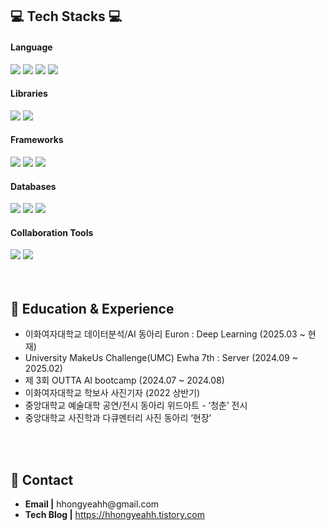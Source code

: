<div>
  <h2>💻 Tech Stacks 💻</h2>

  <h4>Language</h4>
  <img src="https://img.shields.io/badge/Java-F89820?style=for-the-badge&logo=OpenJDK&logoColor=white">
  <img src="https://img.shields.io/badge/C-00599C?style=for-the-badge&logo=C&logoColor=white">
  <img src="https://img.shields.io/badge/C++-00566B?style=for-the-badge&logo=cplusplus&logoColor=white">
  <img src="https://img.shields.io/badge/Python-4B8BBE?style=for-the-badge&logo=Python&logoColor=white">

  <h4>Libraries</h4>
  <img src="https://img.shields.io/badge/NumPy-013243?style=for-the-badge&logo=NumPy&logoColor=white">
  <img src="https://img.shields.io/badge/PyTorch-EE4C2C?style=for-the-badge&logo=PyTorch&logoColor=white">

  <h4>Frameworks</h4>
  <img src="https://img.shields.io/badge/Spring-6DB33F?style=for-the-badge&logo=Spring&logoColor=white">
  <img src="https://img.shields.io/badge/Spring Boot-34A853?style=for-the-badge&logo=SpringBoot&logoColor=white">
  <img src="https://img.shields.io/badge/Spring Security-3A6351?style=for-the-badge&logo=Spring&logoColor=white">

  <h4>Databases</h4>
  <img src="https://img.shields.io/badge/MySQL-4479A1?style=for-the-badge&logo=mysql&logoColor=white">
  <img src="https://img.shields.io/badge/Redis-2242B1?style=for-the-badge&logo=Redis&logoColor=white">
  <img src="https://img.shields.io/badge/H2-316192?style=for-the-badge&logo=H2&logoColor=white">

  <h4>Collaboration Tools</h4>
  <img src="https://img.shields.io/badge/GitHub-181717?style=for-the-badge&logo=GitHub&logoColor=white">
  <img src="https://img.shields.io/badge/Git-E44C30?style=for-the-badge&logo=Git&logoColor=white">
</div>



</div>
<div>
  <br>
<div>
  <br>
  <h2>🔎 Education & Experience</h2>
  <ul>
    <li>이화여자대학교 데이터분석/AI 동아리 Euron : Deep Learning (2025.03 ~ 현재)</li>
    <li>University MakeUs Challenge(UMC) Ewha 7th : Server (2024.09 ~ 2025.02)</li>
    <li>제 3회 OUTTA AI bootcamp (2024.07 ~ 2024.08)</li>
    <li>이화여자대학교 학보사 사진기자 (2022 상반기)</li>
    <li>중앙대학교 예술대학 공연/전시 동아리 위드아트 - ‘청춘’ 전시</li>
    <li>중앙대학교 사진학과 다큐멘터리 사진 동아리 ‘현장’</li>
  </ul>
</div>

<div>
  <br>
  <br>
  <h2>👋 Contact</h2>
  <ul>
    <li><b>Email |</b> hhongyeahh@gmail.com</li>
    <li><b>Tech Blog |</b> <a href="https://hhongyeahh.tistory.com">https://hhongyeahh.tistory.com</a></li>
  </ul>
</div>


